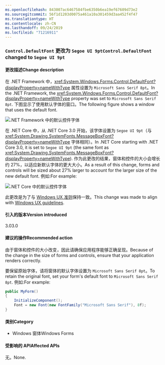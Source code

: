 ```yaml
---
ms.openlocfilehash: 843007ac6467584fbe6350b6ea19ef67609d73e2
ms.sourcegitcommit: 56f1d1203d0075a461a10a301459d3aa452f4f47
ms.translationtype: HT
ms.contentlocale: zh-CN
ms.lasthandoff: 09/24/2019
ms.locfileid: "71216911"
---
```

### <a name="controldefaultfont-changed-to-segoe-ui-9pt"></a><span data-ttu-id="f8e7e-101">`Control.DefaultFont` 更改为 `Segoe UI 9pt`</span><span class="sxs-lookup"><span data-stu-id="f8e7e-101">`Control.DefaultFont` changed to `Segoe UI 9pt`</span></span>

#### <a name="change-description"></a><span data-ttu-id="f8e7e-102">更改描述</span><span class="sxs-lookup"><span data-stu-id="f8e7e-102">Change description</span></span>

<span data-ttu-id="f8e7e-103">在 .NET Framework 中，<xref:System.Windows.Forms.Control.DefaultFont?displayProperty=nameWithType> 属性设置为 `Microsoft Sans Serif 8pt`。</span><span class="sxs-lookup"><span data-stu-id="f8e7e-103">In the .NET Framework, the <xref:System.Windows.Forms.Control.DefaultFont?displayProperty=nameWithType> property was set to `Microsoft Sans Serif 8pt`.</span></span> <span data-ttu-id="f8e7e-104">下图显示了使用默认字体的窗口。</span><span class="sxs-lookup"><span data-stu-id="f8e7e-104">The following figure shows a window that uses the default font.</span></span>

![.NET Framework 中的默认控件字体](~/docs/images/core-changes/windowsforms/control-defaultfont-changed/defaultfont-framework.png)

<span data-ttu-id="f8e7e-106">在 .NET Core 中，从 .NET Core 3.0 开始，该字体设置为 `Segoe UI 9pt`（与 <xref:System.Drawing.SystemFonts.MessageBoxFont?displayProperty=nameWithType> 字体相同）。</span><span class="sxs-lookup"><span data-stu-id="f8e7e-106">In .NET Core starting with .NET Core 3.0, it is set to `Segoe UI 9pt` (the same font as <xref:System.Drawing.SystemFonts.MessageBoxFont?displayProperty=nameWithType>).</span></span> <span data-ttu-id="f8e7e-107">作为此更改的结果，窗体和控件的大小会增长约 27%，以适应新默认字体的更大大小。</span><span class="sxs-lookup"><span data-stu-id="f8e7e-107">As a result of this change, forms and controls will be sized about 27% larger to account for the larger size of the new default font.</span></span> <span data-ttu-id="f8e7e-108">例如:</span><span class="sxs-lookup"><span data-stu-id="f8e7e-108">For example:</span></span>

![.NET Core 中的默认控件字体](~/docs/images/core-changes/windowsforms/control-defaultfont-changed/defaultfont-core.png)

<span data-ttu-id="f8e7e-110">此更改是为了与 [Windows UX 准则](https://docs.microsoft.com/windows/win32/uxguide/vis-fonts#fonts-and-colors)保持一致。</span><span class="sxs-lookup"><span data-stu-id="f8e7e-110">This change was made to align with [Windows UX guidelines](https://docs.microsoft.com/windows/win32/uxguide/vis-fonts#fonts-and-colors).</span></span>

#### <a name="version-introduced"></a><span data-ttu-id="f8e7e-111">引入的版本</span><span class="sxs-lookup"><span data-stu-id="f8e7e-111">Version introduced</span></span>

<span data-ttu-id="f8e7e-112">3.0</span><span class="sxs-lookup"><span data-stu-id="f8e7e-112">3.0</span></span>

#### <a name="recommended-action"></a><span data-ttu-id="f8e7e-113">建议的操作</span><span class="sxs-lookup"><span data-stu-id="f8e7e-113">Recommended action</span></span>

<span data-ttu-id="f8e7e-114">由于窗体和控件的大小改变，因此请确保应用程序能够正确呈现。</span><span class="sxs-lookup"><span data-stu-id="f8e7e-114">Because of the change in the size of forms and controls, ensure that your application renders correctly.</span></span>

<span data-ttu-id="f8e7e-115">要保留原始字体，请将窗体的默认字体设置为 `Microsoft Sans Serif 8pt`。</span><span class="sxs-lookup"><span data-stu-id="f8e7e-115">To retain the original font, set your form's default font to `Microsoft Sans Serif 8pt`.</span></span> <span data-ttu-id="f8e7e-116">例如:</span><span class="sxs-lookup"><span data-stu-id="f8e7e-116">For example:</span></span>

```csharp
public MyForm()
{
    InitializeComponent();
    Font = new Font(new FontFamily("Microsoft Sans Serif"), 8f);
}
```

#### <a name="category"></a><span data-ttu-id="f8e7e-117">类别</span><span class="sxs-lookup"><span data-stu-id="f8e7e-117">Category</span></span>

- <span data-ttu-id="f8e7e-118">Windows 窗体</span><span class="sxs-lookup"><span data-stu-id="f8e7e-118">Windows Forms</span></span>

#### <a name="affected-apis"></a><span data-ttu-id="f8e7e-119">受影响的 API</span><span class="sxs-lookup"><span data-stu-id="f8e7e-119">Affected APIs</span></span>

<span data-ttu-id="f8e7e-120">无。</span><span class="sxs-lookup"><span data-stu-id="f8e7e-120">None.</span></span>

<!--

### Affected APIs

- Not detectable via API analysis

-->
